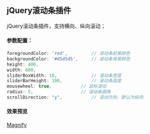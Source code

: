 ## jQuery滚动条插件
jQuery滚动条插件，支持横向、纵向滚动；

#### 参数配置：
```javascript
foregroundColor: 'red',			// 滚动条前景颜色
backgroundColor: '#d5d5d5',		// 滚动条背景颜色
height: 400,					
width: 600,						
sliderBoxWidth: 10,				// 滚动条宽度 
sliderBarHeight: 100,			// 滚动条高度
mousewheel: true,			// 鼠标滚动
radius: 5,					// 滚动条圆角
scrollDirection: "y",			// 滚动方向，默认为纵向
```

#### 效果预览
[Magnify](https://chenjun1127.github.io/js-plugins/Magnify/index.html)